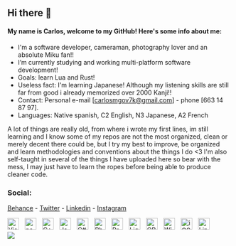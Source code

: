 ## Hi there 👋

#### My name is Carlos, welcome to my GitHub! Here's some info about me:

- I'm a software developer, cameraman, photography lover and an absolute Miku fan!!
- I’m currently studying and working multi-platform software development!
- Goals: learn Lua and Rust!
- Useless fact: I'm learning Japanese! Although my listening skills are still far from good i already memorized over 2000 Kanji!!
- Contact: Personal e-mail [carlosmgov7k@gmail.com] - phone [663 14 87 97].
- Languages: Native spanish, C2 English, N3 Japanese, A2 French

A lot of things are really old, from where i wrote my first lines, im still learning and I know some of my repos are not the most organized, clean or merely decent there could be, but I try my best to improve, be organized and learn methodologies and conventions about the things I do <3 I'm also self-taught in several of the things I have uploaded here so bear with the mess, I may just have to learn the ropes before being able to produce cleaner code.

### Social:

[Behance](https://www.behance.net/cmgsk) - [Twitter](https://twitter.com/turbotroleo) - [Linkedin](https://www.linkedin.com/in/cmg-sk/) - [Instagram](https://instagram.com/turbotroleo)


<img align="left" alt="Visual Studio Code" width="26px" src="https://cdn-icons-png.flaticon.com/512/906/906324.png" style="padding-right:10px;" />
<img align="left" alt="neoVim" width="26px" src="https://pics.freeicons.io/uploads/icons/png/18687308071552037057-512.png" style="padding-right:10px;" />
<img align="left" alt="C++" width="26px" src="https://pics.freeicons.io/uploads/icons/png/9096637371536208089-512.png" style="padding-right:10px;" />
<img align="left" alt="Java" width="26px" src="https://pics.freeicons.io/uploads/icons/png/378554371540553613-512.png" style="padding-right:10px;" />
<img align="left" alt="C#" width="26px" src="https://seeklogo.com/images/C/c-sharp-c-logo-02F17714BA-seeklogo.com.png" style="padding-right:10px;" />
<img align="left" alt="Photoshop" width="26px" src="https://img.icons8.com/color/512/adobe-photoshop.png" style="padding-right:10px;" />
<img align="left" alt="Premiere Pro" width="26px" src="https://img.icons8.com/color/512/adobe-premiere-pro.png" style="padding-right:10px;" />
<img align="left" alt="Lightroom" width="26px" src="https://img.icons8.com/color/512/adobe-lightroom.png" style="padding-right:10px;" />
<img align="left" alt="OBS" width="26px" src="https://img.icons8.com/office/512/obs-studio.png" style="padding-right:10px;" />
<img align="left" alt="Windows" width="26px" src="https://img.icons8.com/color/512/windows-10.png" style="padding-right:10px;" />
<img align="left" alt="iOS" width="26px" src="https://seeklogo.com/images/A/Apple-logo-4DC2B05F7D-seeklogo.com.png" style="padding-right:10px;" />
<img align="left" alt="Linux" width="26px" src="https://img.icons8.com/external-tal-revivo-shadow-tal-revivo/512/external-arch-linux-composed-of-nonfree-and-open-source-software-logo-shadow-tal-revivo.png" style="padding-right:10px;" />  
  

 
 

&nbsp;
     
  <img src="https://github-readme-stats.vercel.app/api/top-langs/?username=CMGSK"/>


</details>

[behance]: be.net/CMGSK
[twitter]: https://twitter.com/turbotroleo
[instagram]: https://instagram.com/turbotroleo
[linkedin]: https://linkedin.com/in/CMGSK


